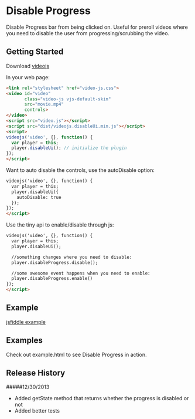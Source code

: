 # Disable Progress

Disable Progress bar from being clicked on.  Useful for preroll videos where you need to disable the user from progressing/scrubbing the video.

## Getting Started
Download [videojs](http://www.videojs.com/)

In your web page:

```html
<link rel="stylesheet" href="video-js.css">
<video id="video"
       class="video-js vjs-default-skin"
       src="movie.mp4"
       controls>
</video>
<script src="video.js"></script>
<script src="dist/videojs.disableUi.min.js"></script>
<script>
videojs('video', {}, function() {
  var player = this;
  player.disableUi(); // initialize the plugin
});
</script>
```

Want to auto disable the controls, use the autoDisable option:

```html
videojs('video', {}, function() {
  var player = this;
  player.disableUi({
    autoDisable: true
  });
});
</script>
```

Use the tiny api to enable/disable through js:

```html
videojs('video', {}, function() {
  var player = this;
  player.disableUi();

  //something changes where you need to disable:
  player.disableProgress.disable();

  //some awesome event happens when you need to enable:
  player.disableProgress.enable()
});
</script>
```


## Example

[jsfiddle example](http://jsfiddle.net/rsadwick/Qmeat/)

## Examples
Check out example.html to see Disable Progress in action.

## Release History
#####12/30/2013
* Added getState method that returns whether the progress is disabled or not
* Added better tests
